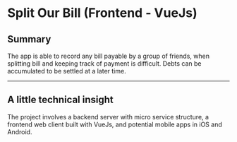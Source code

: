 # Split Our Bill (Frontend - VueJs)
## Summary
The app is able to record any bill payable by a group of friends, when splitting bill and keeping track of payment is difficult. Debts can be accumulated to be settled at a later time.

---

## A little technical insight
The project involves a backend server with micro service structure, a frontend web client built with VueJs, and potential mobile apps in iOS and Android.
